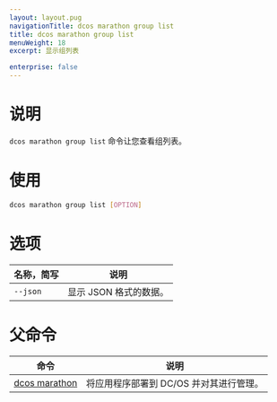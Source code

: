 ```yaml
---
layout: layout.pug
navigationTitle: dcos marathon group list
title: dcos marathon group list
menuWeight: 18
excerpt: 显示组列表

enterprise: false
---
```



# 说明
`dcos marathon group list` 命令让您查看组列表。

# 使用

```bash
dcos marathon group list [OPTION]
```

# 选项

| 名称，简写 | 说明 |
|---------|-------------|
| `--json` | 显示 JSON 格式的数据。|

# 父命令

| 命令 | 说明 |
|---------|-------------|
| [dcos marathon](/dcos/cn/1.11/cli/command-reference/dcos-marathon/) | 将应用程序部署到 DC/OS 并对其进行管理。|

